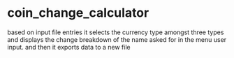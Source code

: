 # coin_change_calculator
based on input file entries it selects the currency type amongst three types and displays the change breakdown of the name asked for in the menu user input. and then it exports data to a new file
